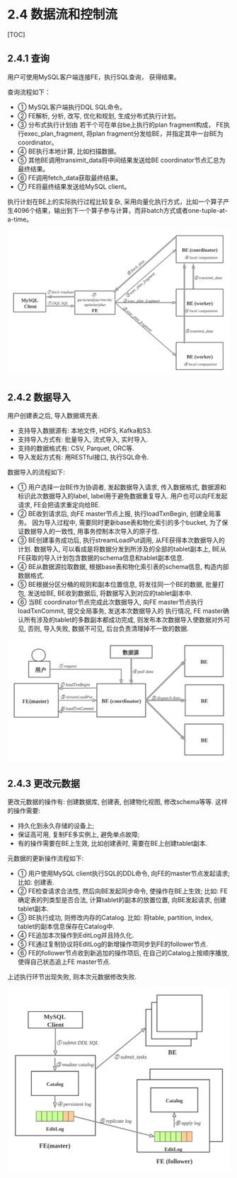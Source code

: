# 2.4 数据流和控制流

\[TOC\]

## 2.4.1 查询

用户可使用MySQL客户端连接FE，执行SQL查询， 获得结果。

查询流程如下：

* ① MySQL客户端执行DQL SQL命令。
* ② FE解析, 分析, 改写, 优化和规划, 生成分布式执行计划。
* ③ 分布式执行计划由 若干个可在单台be上执行的plan fragment构成， FE执行exec\_plan\_fragment, 将plan fragment分发给BE，并指定其中一台BE为coordinator。
* ④ BE执行本地计算, 比如扫描数据。
* ⑤ 其他BE调用transimit\_data将中间结果发送给BE coordinator节点汇总为最终结果。
* ⑥ FE调用fetch\_data获取最终结果。
* ⑦ FE将最终结果发送给MySQL client。

执行计划在BE上的实际执行过程比较复杂, 采用向量化执行方式，比如一个算子产生4096个结果，输出到下一个算子参与计算，而非batch方式或者one-tuple-at-a-time。

![](../assets/2.4.1-1.png)


## 2.4.2 数据导入

用户创建表之后, 导入数据填充表.

* 支持导入数据源有: 本地文件, HDFS, Kafka和S3.
* 支持导入方式有: 批量导入, 流式导入, 实时导入.
* 支持的数据格式有: CSV, Parquet, ORC等.
* 导入发起方式有: 用RESTful接口, 执行SQL命令.

数据导入的流程如下:

* ① 用户选择一台BE作为协调者, 发起数据导入请求, 传入数据格式, 数据源和标识此次数据导入的label, label用于避免数据重复导入. 用户也可以向FE发起请求, FE会把请求重定向给BE.
* ② BE收到请求后, 向FE master节点上报, 执行loadTxnBegin, 创建全局事务。 因为导入过程中, 需要同时更新base表和物化索引的多个bucket, 为了保证数据导入的一致性, 用事务控制本次导入的原子性.
* ③ BE创建事务成功后, 执行streamLoadPut调用, 从FE获得本次数据导入的计划. 数据导入, 可以看成是将数据分发到所涉及的全部的tablet副本上, BE从FE获取的导入计划包含数据的schema信息和tablet副本信息.
* ④ BE从数据源拉取数据, 根据base表和物化索引表的schema信息, 构造内部数据格式.
* ⑤ BE根据分区分桶的规则和副本位置信息, 将发往同一个BE的数据, 批量打包, 发送给BE, BE收到数据后, 将数据写入到对应的tablet副本中.
* ⑥ 当BE coordinator节点完成此次数据导入, 向FE master节点执行loadTxnCommit, 提交全局事务, 发送本次数据导入的 执行情况, FE master确认所有涉及的tablet的多数副本都成功完成, 则发布本次数据导入使数据对外可见, 否则, 导入失败, 数据不可见, 后台负责清理掉不一致的数据.

![](../assets/2.4.2-1.png)


## 2.4.3 更改元数据

更改元数据的操作有: 创建数据库, 创建表, 创建物化视图, 修改schema等等. 这样的操作需要:

* 持久化到永久存储的设备上;
* 保证高可用, 复制FE多实例上, 避免单点故障;
* 有的操作需要在BE上生效, 比如创建表时, 需要在BE上创建tablet副本.

元数据的更新操作流程如下:

* ① 用户使用MySQL client执行SQL的DDL命令, 向FE的master节点发起请求; 比如: 创建表.
* ② FE检查请求合法性, 然后向BE发起同步命令, 使操作在BE上生效; 比如: FE确定表的列类型是否合法, 计算tablet的副本的放置位置, 向BE发起请求, 创建tablet副本.
* ③ BE执行成功, 则修改内存的Catalog. 比如: 将table, partition, index, tablet的副本信息保存在Catalog中.
* ④ FE追加本次操作到EditLog并且持久化.
* ⑤ FE通过复制协议将EditLog的新增操作项同步到FE的follower节点.
* ⑥ FE的follower节点收到新追加的操作项后, 在自己的Catalog上按顺序播放, 使得自己状态追上FE master节点.

上述执行环节出现失败, 则本次元数据修改失败.

![](../assets/2.4.3-1.png)



